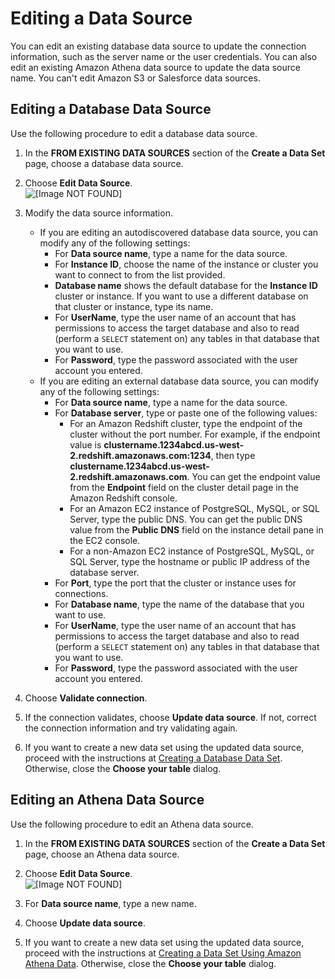 # Editing a Data Source<a name="edit-a-data-source"></a>

You can edit an existing database data source to update the connection information, such as the server name or the user credentials\. You can also edit an existing Amazon Athena data source to update the data source name\. You can't edit Amazon S3 or Salesforce data sources\.

## Editing a Database Data Source<a name="edit-a-database-data-source"></a>

Use the following procedure to edit a database data source\.

1. In the **FROM EXISTING DATA SOURCES** section of the **Create a Data Set** page, choose a database data source\.

1. Choose **Edit Data Source**\.  
![\[Image NOT FOUND\]](http://docs.aws.amazon.com/quicksight/latest/user/images/edit-data-source.png)

1. Modify the data source information\.
   + If you are editing an autodiscovered database data source, you can modify any of the following settings:
     + For **Data source name**, type a name for the data source\.
     + For **Instance ID**, choose the name of the instance or cluster you want to connect to from the list provided\.
     + **Database name** shows the default database for the **Instance ID** cluster or instance\. If you want to use a different database on that cluster or instance, type its name\.
     + For **UserName**, type the user name of an account that has permissions to access the target database and also to read \(perform a `SELECT` statement on\) any tables in that database that you want to use\.
     + For **Password**, type the password associated with the user account you entered\.
   + If you are editing an external database data source, you can modify any of the following settings:
     + For **Data source name**, type a name for the data source\.
     + For **Database server**, type or paste one of the following values:
       + For an Amazon Redshift cluster, type the endpoint of the cluster without the port number\. For example, if the endpoint value is **clustername\.1234abcd\.us\-west\-2\.redshift\.amazonaws\.com:1234**, then type **clustername\.1234abcd\.us\-west\-2\.redshift\.amazonaws\.com**\. You can get the endpoint value from the **Endpoint** field on the cluster detail page in the Amazon Redshift console\.
       + For an Amazon EC2 instance of PostgreSQL, MySQL, or SQL Server, type the public DNS\. You can get the public DNS value from the **Public DNS** field on the instance detail pane in the EC2 console\.
       + For a non\-Amazon EC2 instance of PostgreSQL, MySQL, or SQL Server, type the hostname or public IP address of the database server\.
     + For **Port**, type the port that the cluster or instance uses for connections\.
     + For **Database name**, type the name of the database that you want to use\.
     + For **UserName**, type the user name of an account that has permissions to access the target database and also to read \(perform a `SELECT` statement on\) any tables in that database that you want to use\.
     + For **Password**, type the password associated with the user account you entered\.

1. Choose **Validate connection**\.

1. If the connection validates, choose **Update data source**\. If not, correct the connection information and try validating again\.

1. If you want to create a new data set using the updated data source, proceed with the instructions at [Creating a Database Data Set](create-a-database-data-set.md)\. Otherwise, close the **Choose your table** dialog\.

## Editing an Athena Data Source<a name="edit-an-athena-data-source"></a>

Use the following procedure to edit an Athena data source\.

1. In the **FROM EXISTING DATA SOURCES** section of the **Create a Data Set** page, choose an Athena data source\.

1. Choose **Edit Data Source**\.  
![\[Image NOT FOUND\]](http://docs.aws.amazon.com/quicksight/latest/user/images/edit-data-source-athena.png)

1. For **Data source name**, type a new name\.

1. Choose **Update data source**\.

1. If you want to create a new data set using the updated data source, proceed with the instructions at [Creating a Data Set Using Amazon Athena Data](create-a-data-set-athena.md)\. Otherwise, close the **Choose your table** dialog\.